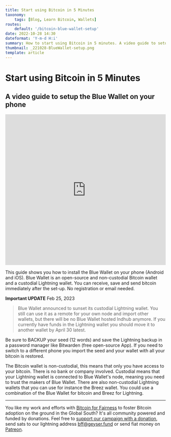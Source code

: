 ```yaml
---
title: Start using Bitcoin in 5 Minutes
taxonomy:
    tags: [Blog, Learn Bitcoin, Wallets]
routes:
    default: '/bitcoin-blue-wallet-setup'
date: 2022-10-28 14:30
dateformat: 'Y-m-d H:i'
summary: How to start using Bitcoin in 5 minutes. A video guide to setup the Blue Wallet on your phone (Android and iOS) and secure your private keys.
thumbnail: _221028-BlueWallet-setup.png
template: article
---
```


# Start using Bitcoin in 5 Minutes

## A video guide to setup the Blue Wallet on your phone

<iframe width="100%" height="473" src="https://www.youtube.com/embed/NqY3wBhloH4" title="YouTube video player" frameborder="0" allow="accelerometer; autoplay; clipboard-write; encrypted-media; gyroscope; picture-in-picture" allowfullscreen></iframe>

This guide shows you how to install the Blue Wallet on your phone (Android and iOS). Blue Wallet is an open-source and non-custodial Bitcoin wallet and a custodial Lightning wallet. You can receive, save and send bitcoin immediately after the set-up. No registration or email needed. 

**Important UPDATE** Feb 25, 2023
> Blue Wallet announced to sunset its custodial Lightning wallet. You still can use it as a remote for your own node and import other wallets, but there will be no Blue Wallet hosted lndhub anymore. If you currently have funds in the Lightning wallet you should move it to another wallet by April 30 latest.

Be sure to BACKUP your seed (12 words) and save the Lightning backup in a password manager like Bitwarden (free open-source App). If you need to switch to a different phone you import the seed and your wallet with all your bitcoin is restored. 

The Bitcoin wallet is non-custodial, this means that only you have access to your bitcoin. There is no bank or company involved. Custodial means that your Lightning wallet is connected to Blue Wallet's node, meaning you need to trust the makers of Blue Wallet. There are also non-custodial Lightning wallets that you can use for instance the Breez wallet. You could use a combination of the Blue Wallet for bitcoin and Breez for Lightning.

---
You like my work and efforts with [Bitcoin for Fairness](https://bffbtc.org) to foster Bitcoin adoption on the ground in the Global South? It's all community powered and funded by donations. Feel free to [support our campaign with a donation](https://anita.link/geyser), send sats to our lightning address bff@geyser.fund or send fiat money on [Patreon](https://patreon.com/anitaposch).


